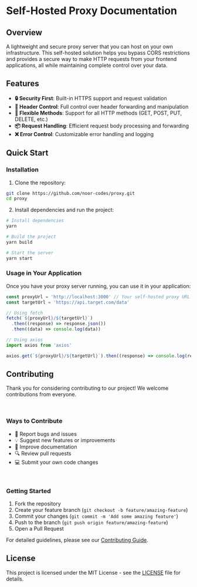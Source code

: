 # Self-Hosted Proxy Documentation

## Overview

A lightweight and secure proxy server that you can host on your own infrastructure. This self-hosted solution helps you bypass CORS restrictions and provides a secure way to make HTTP requests from your frontend applications, all while maintaining complete control over your data.

## Features

- **🔒 Security First**: Built-in HTTPS support and request validation
- **📨 Header Control**: Full control over header forwarding and manipulation
- **🔄 Flexible Methods**: Support for all HTTP methods (GET, POST, PUT, DELETE, etc.)
- **📦 Request Handling**: Efficient request body processing and forwarding
- **❌ Error Control**: Customizable error handling and logging

## Quick Start

### Installation

1. Clone the repository:

```bash
git clone https://github.com/noor-codes/proxy.git
cd proxy
```

2. Install dependencies and run the project:

```bash
# Install dependencies
yarn

# Build the project
yarn build

# Start the server
yarn start
```

### Usage in Your Application

Once you have your proxy server running, you can use it in your application:

```javascript
const proxyUrl = 'http://localhost:3000' // Your self-hosted proxy URL
const targetUrl = 'https://api.target.com/data'

// Using fetch
fetch(`${proxyUrl}/${targetUrl}`)
  .then((response) => response.json())
  .then((data) => console.log(data))

// Using axios
import axios from 'axios'

axios.get(`${proxyUrl}/${targetUrl}`).then((response) => console.log(response.data))
```

## Contributing

Thank you for considering contributing to our project! We welcome contributions from everyone.

<br/>

### Ways to Contribute

- 🐛 Report bugs and issues
- 💡 Suggest new features or improvements
- 📝 Improve documentation
- 🔍 Review pull requests
- 💻 Submit your own code changes

<br/>

### Getting Started

1. Fork the repository
2. Create your feature branch (`git checkout -b feature/amazing-feature`)
3. Commit your changes (`git commit -m 'Add some amazing feature'`)
4. Push to the branch (`git push origin feature/amazing-feature`)
5. Open a Pull Request

For detailed guidelines, please see our [Contributing Guide](CONTRIBUTING.md).

## License

This project is licensed under the MIT License - see the [LICENSE](LICENSE) file for details.
